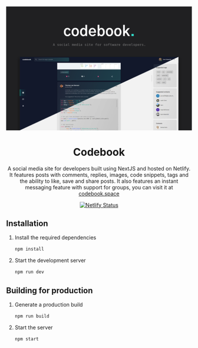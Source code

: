 ![icon](images/banner.png)

<h1 align="center">
  Codebook
</h1>
<p align="center">
 A social media site for developers built using NextJS and hosted on Netlify. It features posts with comments, replies, images, code snippets, tags and the ability to like, save and share posts. It also features an instant messaging feature with support for groups, you can visit it at <a href="https://codebook.space" target="_blank">codebook.space</a>
</p>

<p align="center">
  <a href="https://app.netlify.com/sites/codebookweb/deploys" target="_blank">
    <img src="https://api.netlify.com/api/v1/badges/f08eeada-364d-4efa-bbc2-061b8513d596/deploy-status" alt="Netlify Status" />
  </a>
</p>

## Installation

1. Install the required dependencies

   ```sh
   npm install
   ```

2. Start the development server

   ```sh
   npm run dev
   ```

## Building for production

1. Generate a production build

   ```sh
   npm run build
   ```

2. Start the server

   ```sh
   npm start
   ```
